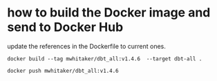 # how to build the Docker image and send to Docker Hub

update the references in the Dockerfile to current ones.

`docker build --tag mwhitaker/dbt_all:v1.4.6  --target dbt-all .`

`docker push mwhitaker/dbt_all:v1.4.6`